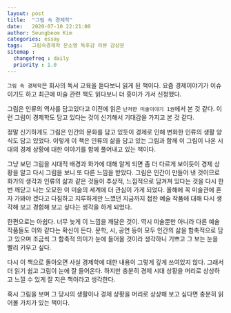 ```yaml
---
layout: post
title:  "그림 속 경제학"
date:   2020-07-10 22:21:00
author: Seungbeom Kim
categories: essay
tags:	그림속경제학 문소영 독후감 리뷰 감상문
sitemap :
  changefreq : daily
  priority : 1.0
---
```


`그림 속 경제학`은 회사의 독서 교육을 듣다보니 읽게 된 책이다. 요즘 경제이야기가 이슈이기도 하고 최근에 미술 관련 책도 읽다보니 더 흥미가 가서 신청했다.

그림은 인류의 역사를 담고있다고 이전에 읽은 `난처한 미술이야기 1권`에서 본 것 같다. 이런 그림이 경제학도 담고 있다는 것이 신기해서 기대감을 가지고 본 것 같다.

정말 신기하게도 그림은 인간의 문화를 담고 있듯이 경제로 인해 변화한 인류의 생활 양식도 담고 있었다. 이렇게 이 책은 인류의 삶을 담고 있는 그림과 함께 이 그림이 나온 시대의 경제 상황에 대한 이야기를 함께 풀어내고 있는 책이다.

그냥 보던 그림을 시대적 배경과 화가에 대해 알게 되면 좀 더 다르게 보이듯이 경제 상황을 알고 다시 그림을 보니 또 다른 느낌을 받았다. 그림은 인간이 만들어 낸 것이므로 화가의 생각과 인류의 삶과 같은 것들이 추상적, 느낌적으로 담겨져 있다는 것을 다시 한번 깨닫고 나는 오묘한 이 미술의 세계에 더 관심이 가게 되었다. 올해에 꼭 미술관에 혼자 가봐야 겠다고 다짐하고 지루하게만 느꼈던 지금까지 접한 예술 작품에 대해 다시 생각해 보고 경험해 보고 싶다는 생각을 하게 되었다.

한편으로는 아쉽다. 너무 늦게 이 느낌을 깨달은 것이. 역시 미술뿐만 아니라 다른 예술 작품들도 이와 같다는 확신이 든다. 문학, 시, 공연 등이 모두 인간의 삶을 함축적으로 담고 있으며 조금씩 그 함축적 의미가 눈에 들어올 것이라 생각하니 기쁘고 그 보는 눈을 빨리 키우고 싶다.

다시 이 책으로 돌아오면 사실 경제학에 대한 내용이 그렇게 깊게 쓰여있지 않다. 그래서 더 읽기 쉽고 그림이 눈에 잘 들어온다. 하지만 충분히 경제 시대 상황을 머리로 상상하고 느낄 수 있게 잘 지은 책이라고 생각한다.

혹시 그림을 보며 그 당시의 생활이나 경제 상황을 머리로 상상해 보고 싶다면 충분히 읽어볼 가치가 있는 책이다.
